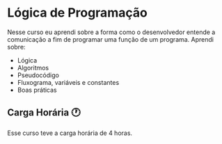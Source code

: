 #  Lógica de Programação

Nesse curso eu aprendi sobre a forma como o  desenvolvedor entende a comunicação a fim de programar uma função de um programa. Aprendi sobre:

- Lógica
- Algoritmos
- Pseudocódigo
- Fluxograma, variáveis e constantes
- Boas práticas

##  Carga Horária :clock1:

Esse curso teve a carga horária de 4 horas.